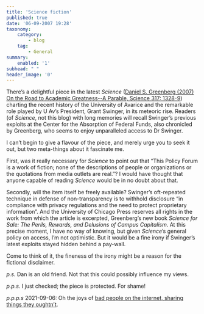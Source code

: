 ```yaml
---
title: 'Science fiction'
published: true
date: '06-09-2007 19:28'
taxonomy:
    category:
        - blog
    tag:
        - General
summary:
    enabled: '1'
subhead: " "
header_image: '0'
---
```


There’s a delightful piece in the latest _Science_ ([Daniel S. Greenberg (2007) On the Road to Academic Greatness--A Parable, Science 317: 1328-9](https://www.science.org/doi/abs/10.1126/science.1148030)) charting the recent history of the University of Avarice and the remarkable role played by U Av’s President, Grant Swinger, in its meteoric rise. Readers (of _Science_, not this blog) with long memories will recall Swinger’s previous exploits at the Center for the Absorption of Federal Funds, also chronicled by Greenberg, who seems to enjoy unparalleled access to Dr Swinger.

I can’t begin to give a flavour of the piece, and merely urge you to seek it out, but two meta-things about it fascinate me.

First, was it really necessary for _Science_ to point out that “This Policy Forum is a work of fiction; none of the descriptions of people or organizations or the quotations from media outlets are real.”? I would have thought that anyone capable of reading _Science_ would be in no doubt about that.

Secondly, will the item itself be freely available? Swinger’s oft-repeated technique in defense of non-transparency is to withhold disclosure “in compliance with privacy regulations and the need to protect proprietary information”. And the University of Chicago Press reserves all rights in the work from which the article is excerpted, Greenberg’s new book _Science for Sale: The Perils, Rewards, and Delusions of Campus Capitalism_. At this precise moment, I have no way of knowing, but given *Science*’s general policy on access, I’m not optimistic. But it would be a fine irony if Swinger’s latest exploits stayed hidden behind a pay-wall.

Come to think of it, the fineness of the irony might be a reason for the fictional disclaimer.

*p.s.* Dan is an old friend. Not that this could possibly influence my views.

*p.p.s.* I just checked; the piece is protected. For shame!

*p.p.p.s* 2021-09-06: Oh the joys of [bad people on the internet, sharing things they oughtn’t](https://web.archive.org/web/20210906074902/https://fathulwahid.files.wordpress.com/2007/10/on-the-road-to-academic-greatness-a-parable.pdf).
